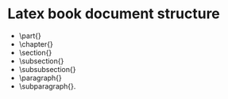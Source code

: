 

Latex book document structure
=============================

* \part{}
* \chapter{}
* \section{}
* \subsection{}
* \subsubsection{}
* \paragraph{}
* \subparagraph{}.